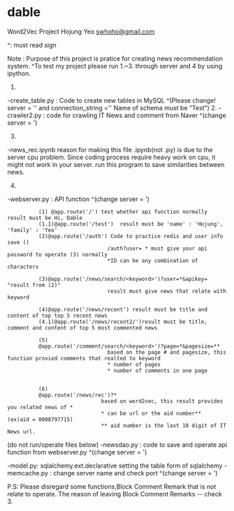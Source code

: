 # dable
Word2Vec Project
Hojung Yeo
swhoho@gmail.com

^: must read sign


Note : Purpose of this project is pratice for creating news recommendation system.
       ^To test my project please run 1.~3. through server and 4 by using ipython.

 
1.
-create_table.py : Code to create new tables in MySQL
                ^(Please change! server = '' and connection_string ='' Name of schema must be "Test")
2.
-crawler2.py : code for crawling IT News and comment from Naver
              ^(change server = ')

                                                                       
3.
-news_rec.ipynb
          reason for making this file .ipynb(not .py) is due to the server cpu problem.
          Since coding process require heavy work on cpu, it might not work in your server.
          run this program to save similarities between news.
          
 
                
4.
-webserver.py : API function
            ^(change server = ')
            
            
              (1) @app.route('/') test whether api function normally  result must be Hi, Dable
              (1.1)@app.route('/test')  result must be 'name' : 'Hojung', 'family' : 'Yeo'
              (2)@app.route('/auth') Code to practice redis and user info save ()
                                    /auth?user= * must give your api password to operate (3) normally
                                    *ID can be any combination of characters
                                    
              (3)@app.route('/news/search/<keyword>')?user=*&apikey= "result from (2)"
                                    result must give news that relate with keyword 
                                    
              (4)@app.route('/news/recent') result must be title and content of top top 5 recent news
              (4.1)@app.route('/news/recent2/')result must be title, comment and content of top 5 most commented news
              
              (5)
              @app.route('/comment/search/<keyword>')?page=*&pagesize=**
                                    based on the page # and pagesize, this function provied comments that realted to keyword
                                    * number of pages
                                    * number of comments in one page
                                    
                                      
              (6)
              @app.route('/news/rec')?*
                                  based on word2vec, this result provides you related news of *
                                  * can be url or the aid number**  (ex)aid = 0008797715)
                                  ** aid number is the last 10 digit of IT News url.
                                  
(do not run/operate files below)
-newsdao.py : code to save and operate api function from webserver.py 
              ^(change server = ')
              
-model.py: sqlalchemy.ext.declarative setting the table form of sqlalchemy
-memcache.py : change server name and check port
              ^(change server = ')
              




P.S:
Please disregard some functions,Block Comment Remark that is not relate to operate.
The reason of leaving Block Comment Remarks -- check 3.
